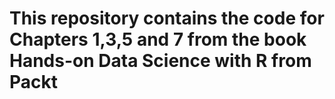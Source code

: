 # This repository contains the code for Chapters 1,3,5 and 7 from the book Hands-on Data Science with R from Packt
